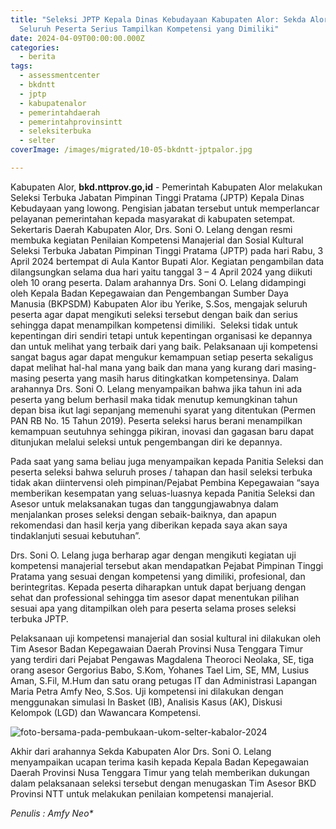 ```yaml
---
title: "Seleksi JPTP Kepala Dinas Kebudayaan Kabupaten Alor: Sekda Alor Ajak
  Seluruh Peserta Serius Tampilkan Kompetensi yang Dimiliki"
date: 2024-04-09T00:00:00.000Z
categories:
  - berita
tags:
  - assessmentcenter
  - bkdntt
  - jptp
  - kabupatenalor
  - pemerintahdaerah
  - pemerintahprovinsintt
  - seleksiterbuka
  - selter
coverImage: /images/migrated/10-05-bkdntt-jptpalor.jpg

---
```


Kabupaten Alor, **bkd.nttprov.go,id** - Pemerintah Kabupaten Alor melakukan Seleksi Terbuka Jabatan Pimpinan Tinggi Pratama (JPTP) Kepala Dinas Kebudayaan yang lowong. Pengisian jabatan tersebut untuk memperlancar pelayanan pemerintahan kepada masyarakat di kabupaten setempat. Sekertaris Daerah Kabupaten Alor, Drs. Soni O. Lelang dengan resmi membuka kegiatan Penilaian Kompetensi Manajerial dan Sosial Kultural Seleksi Terbuka Jabatan Pimpinan Tinggi Pratama (JPTP) pada hari Rabu, 3 April 2024 bertempat di Aula Kantor Bupati Alor. Kegiatan pengambilan data dilangsungkan selama dua hari yaitu tanggal 3 – 4 April 2024 yang diikuti oleh 10 orang peserta. Dalam arahannya Drs. Soni O. Lelang didampingi oleh Kepala Badan Kepegawaian dan Pengembangan Sumber Daya Manusia (BKPSDM) Kabupaten Alor ibu Yerike, S.Sos, mengajak seluruh peserta agar dapat mengikuti seleksi tersebut dengan baik dan serius sehingga dapat menampilkan kompetensi dimiliki.  Seleksi tidak untuk kepentingan diri sendiri tetapi untuk kepentingan organisasi ke depannya dan untuk melihat yang terbaik dari yang baik. Pelaksanaan uji kompetensi sangat bagus agar dapat mengukur kemampuan setiap peserta sekaligus dapat melihat hal-hal mana yang baik dan mana yang kurang dari masing-masing peserta yang masih harus ditingkatkan kompetensinya. Dalam arahannya Drs. Soni O. Lelang menyampaikan bahwa jika tahun ini ada peserta yang belum berhasil maka tidak menutup kemungkinan tahun depan bisa ikut lagi sepanjang memenuhi syarat yang ditentukan (Permen PAN RB No. 15 Tahun 2019). Peserta seleksi harus berani menampilkan kemampuan seutuhnya sehingga pikiran, inovasi dan gagasan baru dapat ditunjukan melalui seleksi untuk pengembangan diri ke depannya.

Pada saat yang sama beliau juga menyampaikan kepada Panitia Seleksi dan peserta seleksi bahwa seluruh proses / tahapan dan hasil seleksi terbuka tidak akan diintervensi oleh pimpinan/Pejabat Pembina Kepegawaian “saya memberikan kesempatan yang seluas-luasnya kepada Panitia Seleksi dan Asesor untuk melaksanakan tugas dan tanggungjawabnya dalam menjalankan proses seleksi dengan sebaik-baiknya, dan apapun rekomendasi dan hasil kerja yang diberikan kepada saya akan saya tindaklanjuti sesuai kebutuhan”.

Drs. Soni O. Lelang juga berharap agar dengan mengikuti kegiatan uji kompetensi manajerial tersebut akan mendapatkan Pejabat Pimpinan Tinggi Pratama yang sesuai dengan kompetensi yang dimiliki, profesional, dan berintegritas. Kepada peserta diharapkan untuk dapat berjuang dengan sehat dan professional sehingga tim asesor dapat menentukan pilihan sesuai apa yang ditampilkan oleh para peserta selama proses seleksi terbuka JPTP.

Pelaksanaan uji kompetensi manajerial dan sosial kultural ini dilakukan oleh Tim Asesor Badan Kepegawaian Daerah Provinsi Nusa Tenggara Timur yang terdiri dari Pejabat Pengawas Magdalena Theoroci Neolaka, SE, tiga orang asesor Gergorius Babo, S.Kom, Yohanes Tael Lim, SE, MM, Lusius Aman, S.Fil, M.Hum dan satu orang petugas IT dan Administrasi Lapangan Maria Petra Amfy Neo, S.Sos. Uji kompetensi ini dilakukan dengan menggunakan simulasi In Basket (IB), Analisis Kasus (AK), Diskusi Kelompok (LGD) dan Wawancara Kompetensi.

![foto-bersama-pada-pembukaan-ukom-selter-kabalor-2024](https://bkd.nttprov.go.id/web/wp-content/uploads/2024/05/jptp-alor-2024.jpeg)

Akhir dari arahannya Sekda Kabupaten Alor Drs. Soni O. Lelang menyampaikan ucapan terima kasih kepada Kepala Badan Kepegawaian Daerah Provinsi Nusa Tenggara Timur yang telah memberikan dukungan dalam pelaksanaan seleksi tersebut dengan menugaskan Tim Asesor BKD Provinsi NTT untuk melakukan penilaian kompetensi manajerial.

*Penulis : Amfy Neo\**

